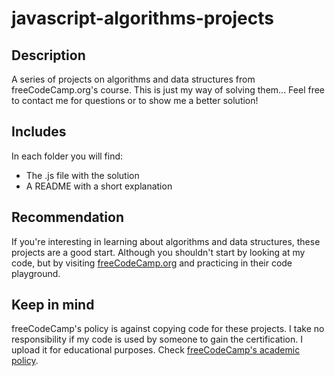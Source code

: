 # javascript-algorithms-projects

## Description
A series of projects on algorithms and data structures from freeCodeCamp.org's course. This is just my way of solving them... Feel free to contact me for questions or to show me a better solution!

## Includes
In each folder you will find:
  * The .js file with the solution
  * A README with a short explanation

## Recommendation
If you're interesting in learning about algorithms and data structures, these projects are a good start. Although you shouldn't start by looking at my code, but by visiting [freeCodeCamp.org](https://www.freecodecamp.org/learn/javascript-algorithms-and-data-structures/javascript-algorithms-and-data-structures-projects/) and practicing in their code playground.
  
## Keep in mind
 freeCodeCamp's policy is against copying code for these projects. I take no responsibility if my code is used by someone to gain the certification. I upload it for educational purposes. Check [freeCodeCamp's academic policy](https://www.freecodecamp.org/news/academic-honesty-policy/).
 
